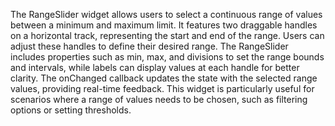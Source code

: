 The RangeSlider widget allows users to select a continuous range of values between a minimum and maximum limit. It features two draggable handles on a horizontal track, representing the start and end of the range. Users can adjust these handles to define their desired range. The RangeSlider includes properties such as min, max, and divisions to set the range bounds and intervals, while labels can display values at each handle for better clarity. The onChanged callback updates the state with the selected range values, providing real-time feedback. This widget is particularly useful for scenarios where a range of values needs to be chosen, such as filtering options or setting thresholds.



